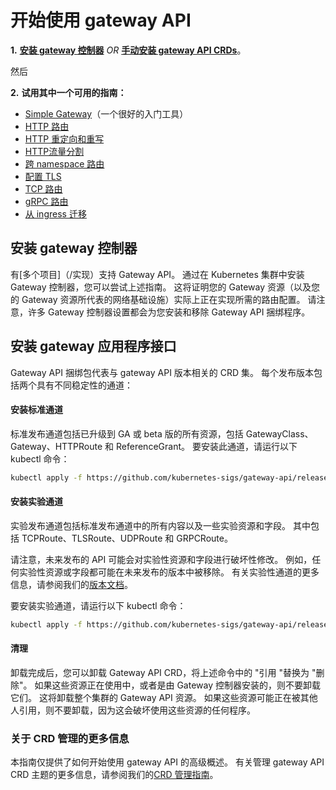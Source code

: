 <!-- TRANSLATED by md-translate -->
# 开始使用 gateway API

**1.** **[安装 gateway 控制器](#installing-a-gateway-controller)** _OR_ **[手动安装 gateway API CRDs](#installing-gateway-api)**。

然后

**2.** **试用其中一个可用的指南：**

* [Simple Gateway](/guides/simple-gateway)（一个很好的入门工具）
* [HTTP 路由](/guides/http-routing)
* [HTTP 重定向和重写](/guides/http-redirect-rewrite)
* [HTTP流量分割](/guides/traffic-splitting)
* [跨 namespace 路由](/guides/multiple-ns)
* [配置 TLS](/guides/tls)
* [TCP 路由](/guides/tcp)
* [gRPC 路由](/guides/grpc-routing)
* [从 ingress 迁移](/guides/migrating-from-ingress)

## 安装 gateway 控制器

有[多个项目]（/实现）支持 Gateway API。 通过在 Kubernetes 集群中安装 Gateway 控制器，您可以尝试上述指南。 这将证明您的 Gateway 资源（以及您的 Gateway 资源所代表的网络基础设施）实际上正在实现所需的路由配置。 请注意，许多 Gateway 控制器设置都会为您安装和移除 Gateway API 捆绑程序。

## 安装 gateway 应用程序接口

Gateway API 捆绑包代表与 gateway API 版本相关的 CRD 集。 每个发布版本包括两个具有不同稳定性的通道：

#### 安装标准通道

标准发布通道包括已升级到 GA 或 beta 版的所有资源，包括 GatewayClass、Gateway、HTTPRoute 和 ReferenceGrant。 要安装此通道，请运行以下 kubectl 命令：

```bash
kubectl apply -f https://github.com/kubernetes-sigs/gateway-api/releases/download/v1.0.0/standard-install.yaml
```

#### 安装实验通道

实验发布通道包括标准发布通道中的所有内容以及一些实验资源和字段。 其中包括 TCPRoute、TLSRoute、UDPRoute 和 GRPCRoute。

请注意，未来发布的 API 可能会对实验性资源和字段进行破坏性修改。 例如，任何实验性资源或字段都可能在未来发布的版本中被移除。 有关实验性通道的更多信息，请参阅我们的[版本文档](/concepts/versioning/)。

要安装实验通道，请运行以下 kubectl 命令：

```bash
kubectl apply -f https://github.com/kubernetes-sigs/gateway-api/releases/download/v1.0.0/experimental-install.yaml
```

#### 清理

卸载完成后，您可以卸载 Gateway API CRD，将上述命令中的 "引用 "替换为 "删除"。 如果这些资源正在使用中，或者是由 Gateway 控制器安装的，则不要卸载它们。 这将卸载整个集群的 Gateway API 资源。 如果这些资源可能正在被其他人引用，则不要卸载，因为这会破坏使用这些资源的任何程序。

### 关于 CRD 管理的更多信息

本指南仅提供了如何开始使用 gateway API 的高级概述。 有关管理 gateway API CRD 主题的更多信息，请参阅我们的[CRD 管理指南](/guides/crd-management)。